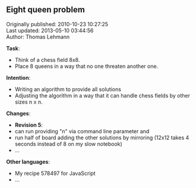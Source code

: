 ## Eight queen problem  
Originally published: 2010-10-23 10:27:25  
Last updated: 2013-05-10 03:44:56  
Author: Thomas Lehmann  
  
**Task**:
 * Think of a chess field 8x8.
 * Place 8 queens in a way that no one threaten another one.

**Intention**:
 * Writing an algorithm to provide all solutions
 * Adjusting the algorithm in a way that it can handle chess fields by other sizes n x n.

**Changes**:
 * **Revision 5**:
  * can run providing "n" via command line parameter and 
  * run half of board adding the other solutions by mirroring (12x12 takes 4 seconds instead of 8 on my slow notebook)
 * ...

**Other languages**:
 * My recipe 578497 for JavaScript
 * ...